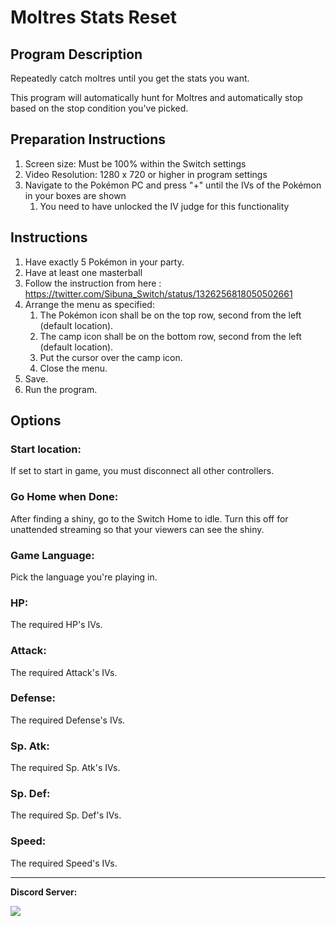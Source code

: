 # Moltres Stats Reset

## Program Description

Repeatedly catch moltres until you get the stats you want.

This program will automatically hunt for Moltres and automatically stop based on the stop condition you've picked.

## Preparation Instructions

1. Screen size: Must be 100% within the Switch settings
2. Video Resolution: 1280 x 720 or higher in program settings
3. Navigate to the Pokémon PC and press "+" until the IVs of the Pokémon in your boxes are shown
   1. You need to have unlocked the IV judge for this functionality

## Instructions

1. Have exactly 5 Pokémon in your party.
2. Have at least one masterball
3. Follow the instruction from here : https://twitter.com/Sibuna_Switch/status/1326256818050502661
4. Arrange the menu as specified:
   1. The Pokémon icon shall be on the top row, second from the left (default location).
   2. The camp icon shall be on the bottom row, second from the left (default location).
   3. Put the cursor over the camp icon.
   4. Close the menu.
5. Save.
6. Run the program.

## Options

### Start location:

If set to start in game, you must disconnect all other controllers.

### Go Home when Done:

After finding a shiny, go to the Switch Home to idle. Turn this off for unattended streaming so that your viewers can see the shiny.

### Game Language:

Pick the language you're playing in.

### HP:

The required HP's IVs.

### Attack:

The required Attack's IVs.

### Defense:

The required Defense's IVs.

### Sp. Atk:

The required Sp. Atk's IVs.

### Sp. Def:

The required Sp. Def's IVs.

### Speed:

The required Speed's IVs.


<hr>

**Discord Server:** 

[<img src="https://canary.discordapp.com/api/guilds/695809740428673034/widget.png?style=banner2">](https://discord.gg/cQ4gWxN)


